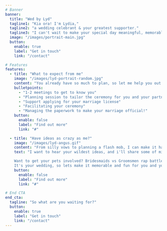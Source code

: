 ```yaml
---
# Banner
banner:
  title: "Wed by Lyd"
  tagline1: "Kia ora! I'm Lydia,"
  tagline2: "a wedding celebrant & your greatest supporter."
  tagline3: "I can't wait to make your special day meaningful, memorable and tailored to you and your partner."
  image: "/images/portrait-main.jpg"
  button:
    enable: true
    label: "Get in touch"
    link: "/contact"

# Features
features:
  - title: "What to expect from me"
    image: "/images/lyd-portrait-random.jpg"
    content: "You already have so much to plan, so let me help you out."
    bulletpoints:
      - "1-2 meetings to get to know you"
      - "Planning session to tailor the ceremony for you and your partner"
      - "Support applying for your marriage license"
      - "Facilitating your ceremony"
      - "Managing the paperwork to make your marriage official!"
    button:
      enable: false
      label: "Find out more"
      link: "#"

  - title: "Have ideas as crazy as me?"
    image: "/images/lyd-angus.gif"
    content: "From silly vows to planning a flash mob, I can make it happen!"
    text: "I want to hear your wildest ideas, and i'll share some of mine.\n\n

    Want to get your pets involved? Bridesmaids vs Groomsmen rap battle? How about having your ceremony during a tramping trip?\n\n
    It's your wedding, so lets make it memorable and fun for you and your guests. We don't need to bother with any of the boring bits, even if your father-in-law really demands it (blame me)."
    button:
      enable: false
      label: "Find out more"
      link: "#"

# End CTA
end_cta:
  tagline: "So what are you waiting for?"
  button:
    enable: true
    label: "Get in touch"
    link: "/contact"
---
```

